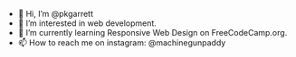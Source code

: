 - 👋 Hi, I’m @pkgarrett
- 👀 I’m interested in web development.
- 🌱 I’m currently learning Responsive Web Design on FreeCodeCamp.org.
- 📫 How to reach me on instagram: @machinegunpaddy

<!---
pkgarrett/pkgarrett is a ✨ special ✨ repository because its `README.md` (this file) appears on your GitHub profile.
You can click the Preview link to take a look at your changes.
--->
